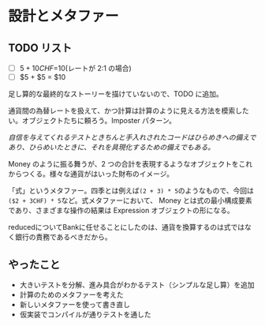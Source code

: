 # 設計とメタファー

## TODO リスト

- [ ] $5+10CHF=$10(レートが 2:1 の場合)
- [ ] $5 + $5 = $10

足し算的な最終的なストーリーを描けていないので、TODO に追加。

通貨間の為替レートを扱えて、かつ計算は計算のように見える方法を模索したい。オブジェクトたちに頼ろう。Imposter パターン。

*自信を与えてくれるテストときちんと手入れされたコードはひらめきへの備えであり、ひらめいたときに、それを具現化するための備えでもある。*

Money のように振る舞うが、2 つの合計を表現するようなオブジェクトをこれからつくる。様々な通貨がはいった財布のイメージ。

「式」というメタファー。四季とは例えば`(2 + 3) * 5`のようなもので、今回は`($2 + 3CHF) * 5`など。式メタファーにおいて、
Money とは式の最小構成要素であり、さまざまな操作の結果は Expression オブジェクトの形になる。

reducedについてBankに任せることにしたのは、通貨を換算するのは式ではなく銀行の責務であるべきだから。

## やったこと

- 大きいテストを分解、進み具合がわかるテスト（シンプルな足し算）を追加
- 計算のためのメタファーを考えた
- 新しいメタファーを使って書き直し
- 仮実装でコンパイルが通りテストを通した
